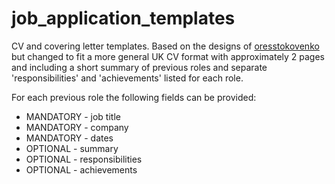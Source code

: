 # job_application_templates

CV and covering letter templates. Based on the designs of [oresstokovenko](https://github.com/oresttokovenko/resume_templates) but changed to fit a more general UK CV format with approximately 2 pages and including a short summary of previous roles and separate 'responsibilities' and 'achievements' listed for each role.

For each previous role the following fields can be provided:
- MANDATORY - job title
- MANDATORY - company
- MANDATORY - dates
- OPTIONAL - summary
- OPTIONAL - responsibilities
- OPTIONAL - achievements
